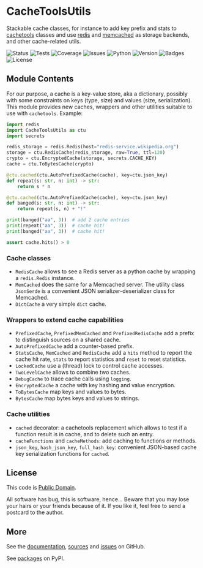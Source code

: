 # CacheToolsUtils

Stackable cache classes, for instance to add key prefix and stats to
[cachetools](https://pypi.org/project/cachetools/) classes and use
[redis](https://redis.io/) and
[memcached](https://memcached.org/) as storage backends,
and other cache-related utils.

![Status](https://github.com/zx80/cachetools-utils/actions/workflows/ctu.yml/badge.svg?branch=main&style=flat)
![Tests](https://img.shields.io/badge/tests-23%20✓-success)
![Coverage](https://img.shields.io/badge/coverage-100%25-success)
![Issues](https://img.shields.io/github/issues/zx80/cachetools-utils?style=flat)
![Python](https://img.shields.io/badge/python-3-informational)
![Version](https://img.shields.io/pypi/v/CacheToolsUtils)
![Badges](https://img.shields.io/badge/badges-8-informational)
![License](https://img.shields.io/pypi/l/cachetoolsutils?style=flat)

## Module Contents

For our purpose, a cache is a key-value store, aka a dictionary, possibly with
some constraints on keys (type, size) and values (size, serialization).
This module provides new caches, wrappers and other utilities suitable to use
with `cachetools`. Example:

```python
import redis
import CacheToolsUtils as ctu
import secrets

redis_storage = redis.Redis(host="redis-service.wikipedia.org")
storage = ctu.RedisCache(redis_storage, raw=True, ttl=120)
crypto = ctu.EncryptedCache(storage, secrets.CACHE_KEY)
cache = ctu.ToBytesCache(crypto)

@ctu.cached(ctu.AutoPrefixedCache(cache), key=ctu.json_key)
def repeat(s: str, n: int) -> str:
    return s * n

@ctu.cached(ctu.AutoPrefixedCache(cache), key=ctu.json_key)
def banged(s: str, n: int) -> str:
    return repeat(s, n) + "!"

print(banged("aa", 3))  # add 2 cache entries
print(repeat("aa", 3))  # cache hit!
print(banged("aa", 3))  # cache hit!

assert cache.hits() > 0
```

### Cache classes

- `RedisCache` allows to see a Redis server as a python cache
  by wrapping a `redis.Redis` instance.
- `MemCached` does the same for a Memcached server.
  The utility class `JsonSerde` is a convenient JSON serializer-deserializer
  class for Memcached.
- `DictCache` a very simple `dict` cache.

### Wrappers to extend cache capabilities

- `PrefixedCache`, `PrefixedMemCached` and `PrefixedRedisCache` add a prefix to
  distinguish sources on a shared cache.
- `AutoPrefixedCache` add a counter-based prefix.
- `StatsCache`, `MemCached` and `RedisCache` add a `hits` method
  to report the cache hit rate, `stats` to report statistics and
  `reset` to reset statistics.
- `LockedCache` use a (thread) lock to control cache accesses.
- `TwoLevelCache` allows to combine two caches.
- `DebugCache` to trace cache calls using `logging`.
- `EncryptedCache` a cache with key hashing and value encryption.
- `ToBytesCache` map keys and values to bytes.
- `BytesCache` map bytes keys and values to strings.

### Cache utilities

- `cached` decorator: a cachetools replacement which allows to test if a
  function result is in cache, and to delete such an entry.
- `cacheFunctions` and `cacheMethods`: add caching to functions or methods.
- `json_key`, `hash_json_key`, `full_hash_key`: convenient JSON-based cache key
  serialization functions for `cached`.

## License

This code is [Public Domain](https://creativecommons.org/publicdomain/zero/1.0/).

All software has bug, this is software, hence… Beware that you may lose your
hairs or your friends because of it. If you like it, feel free to send a
postcard to the author.

## More

See the
[documentation](https://zx80.github.io/cachetools-utils/),
[sources](https://github.com/zx80/cachetools-utils) and
[issues](https://github.com/zx80/cachetools-utils/issues) on GitHub.

See [packages](https://pypi.org/project/CacheToolsUtils/) on PyPI.
